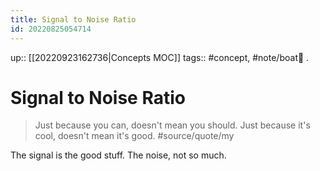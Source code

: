 ```yaml
---
title: Signal to Noise Ratio
id: 20220825054714
---
```

up:: [[20220923162736|Concepts MOC]]
tags:: #concept, #note/boat🚤 .

# Signal to Noise Ratio
> Just because you can, doesn't mean you should. 
> Just because it's cool, doesn't mean it's good. #source/quote/my 

The signal is the good stuff. The noise, not so much.
